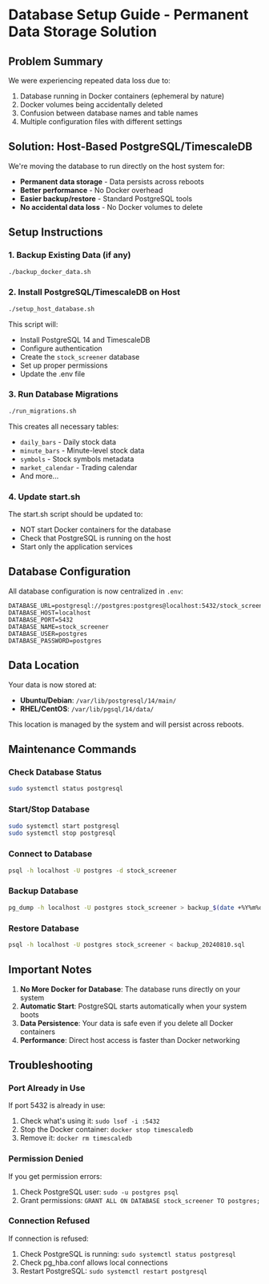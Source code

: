 # Database Setup Guide - Permanent Data Storage Solution

## Problem Summary

We were experiencing repeated data loss due to:
1. Database running in Docker containers (ephemeral by nature)
2. Docker volumes being accidentally deleted
3. Confusion between database names and table names
4. Multiple configuration files with different settings

## Solution: Host-Based PostgreSQL/TimescaleDB

We're moving the database to run directly on the host system for:
- **Permanent data storage** - Data persists across reboots
- **Better performance** - No Docker overhead
- **Easier backup/restore** - Standard PostgreSQL tools
- **No accidental data loss** - No Docker volumes to delete

## Setup Instructions

### 1. Backup Existing Data (if any)
```bash
./backup_docker_data.sh
```

### 2. Install PostgreSQL/TimescaleDB on Host
```bash
./setup_host_database.sh
```

This script will:
- Install PostgreSQL 14 and TimescaleDB
- Configure authentication
- Create the `stock_screener` database
- Set up proper permissions
- Update the .env file

### 3. Run Database Migrations
```bash
./run_migrations.sh
```

This creates all necessary tables:
- `daily_bars` - Daily stock data
- `minute_bars` - Minute-level stock data
- `symbols` - Stock symbols metadata
- `market_calendar` - Trading calendar
- And more...

### 4. Update start.sh
The start.sh script should be updated to:
- NOT start Docker containers for the database
- Check that PostgreSQL is running on the host
- Start only the application services

## Database Configuration

All database configuration is now centralized in `.env`:
```
DATABASE_URL=postgresql://postgres:postgres@localhost:5432/stock_screener
DATABASE_HOST=localhost
DATABASE_PORT=5432
DATABASE_NAME=stock_screener
DATABASE_USER=postgres
DATABASE_PASSWORD=postgres
```

## Data Location

Your data is now stored at:
- **Ubuntu/Debian**: `/var/lib/postgresql/14/main/`
- **RHEL/CentOS**: `/var/lib/pgsql/14/data/`

This location is managed by the system and will persist across reboots.

## Maintenance Commands

### Check Database Status
```bash
sudo systemctl status postgresql
```

### Start/Stop Database
```bash
sudo systemctl start postgresql
sudo systemctl stop postgresql
```

### Connect to Database
```bash
psql -h localhost -U postgres -d stock_screener
```

### Backup Database
```bash
pg_dump -h localhost -U postgres stock_screener > backup_$(date +%Y%m%d).sql
```

### Restore Database
```bash
psql -h localhost -U postgres stock_screener < backup_20240810.sql
```

## Important Notes

1. **No More Docker for Database**: The database runs directly on your system
2. **Automatic Start**: PostgreSQL starts automatically when your system boots
3. **Data Persistence**: Your data is safe even if you delete all Docker containers
4. **Performance**: Direct host access is faster than Docker networking

## Troubleshooting

### Port Already in Use
If port 5432 is already in use:
1. Check what's using it: `sudo lsof -i :5432`
2. Stop the Docker container: `docker stop timescaledb`
3. Remove it: `docker rm timescaledb`

### Permission Denied
If you get permission errors:
1. Check PostgreSQL user: `sudo -u postgres psql`
2. Grant permissions: `GRANT ALL ON DATABASE stock_screener TO postgres;`

### Connection Refused
If connection is refused:
1. Check PostgreSQL is running: `sudo systemctl status postgresql`
2. Check pg_hba.conf allows local connections
3. Restart PostgreSQL: `sudo systemctl restart postgresql`
